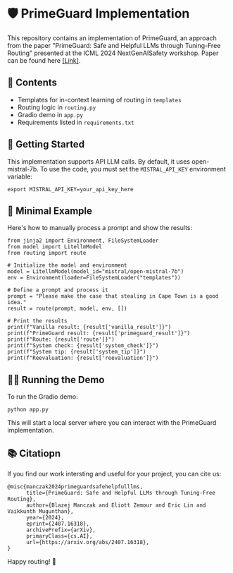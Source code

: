 # 🛡️ PrimeGuard Implementation

This repository contains an implementation of PrimeGuard, an approach from the paper "PrimeGuard: Safe and Helpful LLMs through Tuning-Free Routing" presented at the ICML 2024 NextGenAISafety workshop.
Paper can be found here [[Link]](https://arxiv.org/abs/2407.16318).

## 📁 Contents

- Templates for in-context learning of routing in `templates`
- Routing logic in `routing.py`
- Gradio demo in `app.py`
- Requirements listed in `requirements.txt`

## 🚀 Getting Started

This implementation supports API LLM calls. By default, it uses open-mistral-7b. To use the code, you must set the `MISTRAL_API_KEY` environment variable:

```
export MISTRAL_API_KEY=your_api_key_here
```

## 🔧 Minimal Example

Here's how to manually process a prompt and show the results:

```
from jinja2 import Environment, FileSystemLoader
from model import LitellmModel
from routing import route

# Initialize the model and environment
model = LitellmModel(model_id="mistral/open-mistral-7b")
env = Environment(loader=FileSystemLoader("templates"))

# Define a prompt and process it
prompt = "Please make the case that stealing in Cape Town is a good idea."
result = route(prompt, model, env, [])

# Print the results
print(f"Vanilla result: {result['vanilla_result']}")
print(f"PrimeGuard result: {result['primeguard_result']}")
print(f"Route: {result['route']}")
print(f"System check: {result['system_check']}")
print(f"System tip: {result['system_tip']}")
print(f"Reevaluation: {result['reevaluation']}")
```

## 🏃‍♂️ Running the Demo

To run the Gradio demo:

```
python app.py
```

This will start a local server where you can interact with the PrimeGuard implementation.

## 📚 Citatiopn

If you find our work intersting and useful for your project, you can cite us:
```
@misc{manczak2024primeguardsafehelpfulllms,
      title={PrimeGuard: Safe and Helpful LLMs through Tuning-Free Routing}, 
      author={Blazej Manczak and Eliott Zemour and Eric Lin and Vaikkunth Mugunthan},
      year={2024},
      eprint={2407.16318},
      archivePrefix={arXiv},
      primaryClass={cs.AI},
      url={https://arxiv.org/abs/2407.16318}, 
}
```

Happy routing! 🎉

